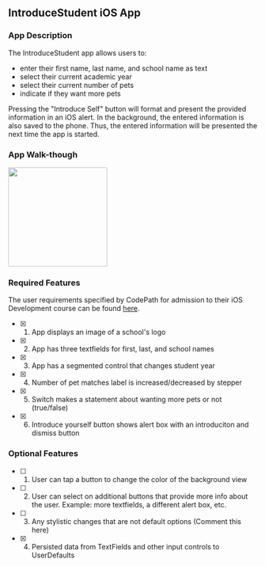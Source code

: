## IntroduceStudent iOS App

### App Description

The IntroduceStudent app allows users to:
- enter their first name, last name, and school name as text
- select their current academic year
- select their current number of pets
- indicate if they want more pets

Pressing the "Introduce Self" button will format and present the provided information in an iOS alert. In the background, the entered information is also saved to the phone. Thus, the entered information will be presented the next time the app is started.


### App Walk-though

<img src="https://github.com/kyurikotpq/codepath-ios-prework/blob/main/codepath_ios_gif.gif" width=200>


### Required Features

The user requirements specified by CodePath for admission to their iOS Development course can be found [here](https://courses.codepath.org/snippets/ios102/prework).

- [x] 1. App displays an image of a school's logo
- [x] 2. App has three textfields for first, last, and school names
- [x] 3. App has a segmented control that changes student year
- [x] 4. Number of pet matches label is increased/decreased by stepper
- [x] 5. Switch makes a statement about wanting more pets or not (true/false) 
- [x] 6. Introduce yourself button shows alert box with an introduciton and dismiss button

### Optional Features

- [ ] 1. User can tap a button to change the color of the background view
- [ ] 2. User can select on additional buttons that provide more info about the user. Example: more textfields, a different alert box, etc.
- [ ] 3. Any stylistic changes that are not default options (Comment this here)
- [x] 4. Persisted data from TextFields and other input controls to UserDefaults
